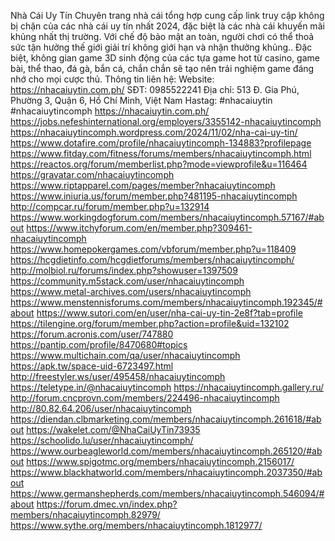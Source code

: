 Nhà Cái Uy Tín Chuyên trang nhà cái tổng hợp cung cấp link truy cập không bị chặn của các nhà cái uy tín nhất 2024, đặc biệt là các nhà cái khuyến mãi khủng nhất thị trường. Với chế độ bảo mật an toàn, người chơi có thể thoả sức tận hưởng thế giới giải trí không giới hạn và nhận thưởng khủng.. Đặc biệt, không gian game 3D sinh động của các tựa game hot từ casino, game bài, thể thao, đá gà, bắn cá, chắn chắn sẽ tạo nên trải nghiệm game đáng nhớ cho mọi cược thủ.
Thông tin liên hệ:
Website: https://nhacaiuytin.com.ph/
SĐT: 0985522241
Địa chỉ: 513 Đ. Gia Phú, Phường 3, Quận 6, Hồ Chí Minh, Việt Nam
Hastag: #nhacaiuytin #nhacaiuytincomph
https://nhacaiuytin.com.ph/
https://jobs.nefeshinternational.org/employers/3355142-nhacaiuytincomph
https://nhacaiuytincomph.wordpress.com/2024/11/02/nha-cai-uy-tin/
https://www.dotafire.com/profile/nhacaiuytincomph-134883?profilepage
https://www.fitday.com/fitness/forums/members/nhacaiuytincomph.html
https://reactos.org/forum/memberlist.php?mode=viewprofile&u=116464
https://gravatar.com/nhacaiuytincomph
https://www.riptapparel.com/pages/member?nhacaiuytincomph
https://www.iniuria.us/forum/member.php?481195-nhacaiuytincomph
http://compcar.ru/forum/member.php?u=132914
https://www.workingdogforum.com/members/nhacaiuytincomph.57167/#about
https://www.itchyforum.com/en/member.php?309461-nhacaiuytincomph
https://www.homepokergames.com/vbforum/member.php?u=118409
https://hcgdietinfo.com/hcgdietforums/members/nhacaiuytincomph/
http://molbiol.ru/forums/index.php?showuser=1397509
https://community.m5stack.com/user/nhacaiuytincomph
https://www.metal-archives.com/users/nhacaiuytincomph
https://www.menstennisforums.com/members/nhacaiuytincomph.192345/#about
https://www.sutori.com/en/user/nha-cai-uy-tin-2e8f?tab=profile
https://tilengine.org/forum/member.php?action=profile&uid=132102
https://forum.acronis.com/user/747880
https://pantip.com/profile/8470680#topics
https://www.multichain.com/qa/user/nhacaiuytincomph
https://apk.tw/space-uid-6723497.html
http://freestyler.ws/user/495458/nhacaiuytincomph
https://teletype.in/@nhacaiuytincomph
https://nhacaiuytincomph.gallery.ru/
http://forum.cncprovn.com/members/224496-nhacaiuytincomph
http://80.82.64.206/user/nhacaiuytincomph
https://diendan.clbmarketing.com/members/nhacaiuytincomph.261618/#about
https://wakelet.com/@NhaCaiUyTin73935
https://schoolido.lu/user/nhacaiuytincomph/
https://www.ourbeagleworld.com/members/nhacaiuytincomph.265120/#about
https://www.spigotmc.org/members/nhacaiuytincomph.2156017/
https://www.blackhatworld.com/members/nhacaiuytincomph.2037350/#about
https://www.germanshepherds.com/members/nhacaiuytincomph.546094/#about
https://forum.dmec.vn/index.php?members/nhacaiuytincomph.82979/
https://www.sythe.org/members/nhacaiuytincomph.1812977/


